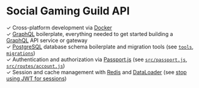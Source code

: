 # Social Gaming Guild API

✓ Cross-platform development via [Docker][docker]  
✓ [GraphQL][gql] boilerplate, everything needed to get started building a [GraphQL][gql] API service or gateway  
✓ [PostgreSQL][pg] database schema boilerplate and migration tools (see [`tools`](./tools), [`migrations`](./migrations))  
✓ Authentication and authorization via [Passport.js][passport] (see [`src/passport.js`](./src/passport.js), [`src/routes/account.js`](./src/routes/account.js))  
✓ Session and cache management with [Redis][redis] and [DataLoader][loader] (see [stop using JWT for sessions](http://cryto.net/~joepie91/blog/2016/06/13/stop-using-jwt-for-sessions/))  


[gql]: http://graphql.org
[pg]: https://www.postgresql.org
[docker]: https://www.docker.com/community-edition
[passport]: http://passportjs.org
[redis]: https://redis.io
[loader]: https://github.com/facebook/dataloader
